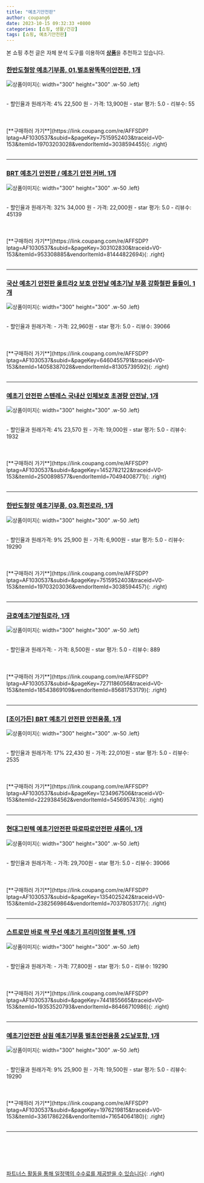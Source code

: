 ```yaml
---
title: "예초기안전판"
author: coupang6
date: 2023-10-15 09:32:33 +0800
categories: [쇼핑, 생활/건강]
tags: [쇼핑, 예초기안전판]
---
```


본 쇼핑 추천 글은 자체 분석 도구를 이용하여 [**상품**](https://link.coupang.com/a/bao1ui)을 추천하고 있습니다.

### [한반도철망 예초기부품, 01.벌초왕똑똑이안전판, 1개](https://link.coupang.com/re/AFFSDP?lptag=AF1030537&subid=&pageKey=7515952403&traceid=V0-153&itemId=19703203028&vendorItemId=3038594455)

![상품이미지](https://thumbnail9.coupangcdn.com/thumbnails/remote/230x230ex/image/vendor_inventory/77d6/5b3a214d0c6f2a01d429248be93e7995d9a87a76a0a4e464c87f2cef8058.jpg){: width="300" height="300" .w-50 .left}


<br>
- 할인율과 원래가격: 4%  22,500   원
- 가격: 13,900원
- star 평가: 5.0
- 리뷰수: 55
<br>
<br>
<br>
<br>
[**구매하러 가기**](https://link.coupang.com/re/AFFSDP?lptag=AF1030537&subid=&pageKey=7515952403&traceid=V0-153&itemId=19703203028&vendorItemId=3038594455){: .right}
<br>
<br>

---

### [BRT 예초기 안전판 / 예초기 안전 커버, 1개](https://link.coupang.com/re/AFFSDP?lptag=AF1030537&subid=&pageKey=303102830&traceid=V0-153&itemId=953308885&vendorItemId=81444822694)

![상품이미지](https://thumbnail8.coupangcdn.com/thumbnails/remote/230x230ex/image/vendor_inventory/images/2018/08/27/13/4/3a88c2e4-3ca6-4864-931c-baf694f92387.jpg){: width="300" height="300" .w-50 .left}


<br>
- 할인율과 원래가격: 32%  34,000   원
- 가격: 22,000원
- star 평가: 5.0
- 리뷰수: 45139
<br>
<br>
<br>
<br>
[**구매하러 가기**](https://link.coupang.com/re/AFFSDP?lptag=AF1030537&subid=&pageKey=303102830&traceid=V0-153&itemId=953308885&vendorItemId=81444822694){: .right}
<br>
<br>

---

### [국산 예초기 안전판 울트라2 보호 안전날 예초기날 부품 강화철판 돌돌이, 1개](https://link.coupang.com/re/AFFSDP?lptag=AF1030537&subid=&pageKey=6460455791&traceid=V0-153&itemId=14058387028&vendorItemId=81305739592)

![상품이미지](https://thumbnail10.coupangcdn.com/thumbnails/remote/230x230ex/image/vendor_inventory/5160/ed19b2f0eb74c18d0cc9fbb916d31336c2792216b8d32ee115d2e27e316a.jpeg){: width="300" height="300" .w-50 .left}


<br>
- 할인율과 원래가격: 
- 가격: 22,960원
- star 평가: 5.0
- 리뷰수: 39066
<br>
<br>
<br>
<br>
[**구매하러 가기**](https://link.coupang.com/re/AFFSDP?lptag=AF1030537&subid=&pageKey=6460455791&traceid=V0-153&itemId=14058387028&vendorItemId=81305739592){: .right}
<br>
<br>

---

### [예초기 안전판 스텐레스 국내산 인체보호 초경량 안전날, 1개](https://link.coupang.com/re/AFFSDP?lptag=AF1030537&subid=&pageKey=1452782122&traceid=V0-153&itemId=2500898577&vendorItemId=70494008771)

![상품이미지](https://thumbnail8.coupangcdn.com/thumbnails/remote/230x230ex/image/vendor_inventory/aa27/2d5387cfb70027716a5648aa540b22569d92fbad114bcc70edc3b38e301b.jpg){: width="300" height="300" .w-50 .left}


<br>
- 할인율과 원래가격: 4%  23,570   원
- 가격: 19,000원
- star 평가: 5.0
- 리뷰수: 1932
<br>
<br>
<br>
<br>
[**구매하러 가기**](https://link.coupang.com/re/AFFSDP?lptag=AF1030537&subid=&pageKey=1452782122&traceid=V0-153&itemId=2500898577&vendorItemId=70494008771){: .right}
<br>
<br>

---

### [한반도철망 예초기부품, 03.회전로라, 1개](https://link.coupang.com/re/AFFSDP?lptag=AF1030537&subid=&pageKey=7515952403&traceid=V0-153&itemId=19703203036&vendorItemId=3038594457)

![상품이미지](https://thumbnail6.coupangcdn.com/thumbnails/remote/230x230ex/image/vendor_inventory/images/2016/07/28/17/2/b705f5db-d728-4bdc-a000-741da7e9c487.jpg){: width="300" height="300" .w-50 .left}


<br>
- 할인율과 원래가격: 9%  25,900   원
- 가격: 6,900원
- star 평가: 5.0
- 리뷰수: 19290
<br>
<br>
<br>
<br>
[**구매하러 가기**](https://link.coupang.com/re/AFFSDP?lptag=AF1030537&subid=&pageKey=7515952403&traceid=V0-153&itemId=19703203036&vendorItemId=3038594457){: .right}
<br>
<br>

---

### [금호예초기받침로라, 1개](https://link.coupang.com/re/AFFSDP?lptag=AF1030537&subid=&pageKey=7271186056&traceid=V0-153&itemId=18543869109&vendorItemId=85681753179)

![상품이미지](https://thumbnail6.coupangcdn.com/thumbnails/remote/230x230ex/image/vendor_inventory/3e2f/3a53764a39951840434535295588bc6e821bec8460cc3aeda6e9d63bb1f4.png){: width="300" height="300" .w-50 .left}


<br>
- 할인율과 원래가격: 
- 가격: 8,500원
- star 평가: 5.0
- 리뷰수: 889
<br>
<br>
<br>
<br>
[**구매하러 가기**](https://link.coupang.com/re/AFFSDP?lptag=AF1030537&subid=&pageKey=7271186056&traceid=V0-153&itemId=18543869109&vendorItemId=85681753179){: .right}
<br>
<br>

---

### [[조이가든] BRT 예초기 안전판 안전용품, 1개](https://link.coupang.com/re/AFFSDP?lptag=AF1030537&subid=&pageKey=1234967506&traceid=V0-153&itemId=2229384562&vendorItemId=5456957431)

![상품이미지](https://thumbnail8.coupangcdn.com/thumbnails/remote/230x230ex/image/vendor_inventory/db8a/b7a635be36bca6079effe55e747439f22e0f269a1e118e33ab101d0153b6.jpg){: width="300" height="300" .w-50 .left}


<br>
- 할인율과 원래가격: 17%  22,430   원
- 가격: 22,010원
- star 평가: 5.0
- 리뷰수: 2535
<br>
<br>
<br>
<br>
[**구매하러 가기**](https://link.coupang.com/re/AFFSDP?lptag=AF1030537&subid=&pageKey=1234967506&traceid=V0-153&itemId=2229384562&vendorItemId=5456957431){: .right}
<br>
<br>

---

### [현대그린텍 예초기안전판 따로따로안전판 새롬이, 1개](https://link.coupang.com/re/AFFSDP?lptag=AF1030537&subid=&pageKey=1354025242&traceid=V0-153&itemId=2382569864&vendorItemId=70378053177)

![상품이미지](https://thumbnail9.coupangcdn.com/thumbnails/remote/230x230ex/image/vendor_inventory/7903/d9b886e325fd3767192b6e42bd030135d2971c217441b0f9f88ba21b6b58.jpg){: width="300" height="300" .w-50 .left}


<br>
- 할인율과 원래가격: 
- 가격: 29,700원
- star 평가: 5.0
- 리뷰수: 39066
<br>
<br>
<br>
<br>
[**구매하러 가기**](https://link.coupang.com/re/AFFSDP?lptag=AF1030537&subid=&pageKey=1354025242&traceid=V0-153&itemId=2382569864&vendorItemId=70378053177){: .right}
<br>
<br>

---

### [스트로만 바로 싹 무선 예초기 프리미엄형 블랙, 1개](https://link.coupang.com/re/AFFSDP?lptag=AF1030537&subid=&pageKey=7441855665&traceid=V0-153&itemId=19353520793&vendorItemId=86466710986)

![상품이미지](https://thumbnail10.coupangcdn.com/thumbnails/remote/230x230ex/image/retail/images/2023/07/04/9/4/3a4dd7b1-55ff-4da8-85eb-572cd0f98bb3.jpg){: width="300" height="300" .w-50 .left}


<br>
- 할인율과 원래가격: 
- 가격: 77,800원
- star 평가: 5.0
- 리뷰수: 19290
<br>
<br>
<br>
<br>
[**구매하러 가기**](https://link.coupang.com/re/AFFSDP?lptag=AF1030537&subid=&pageKey=7441855665&traceid=V0-153&itemId=19353520793&vendorItemId=86466710986){: .right}
<br>
<br>

---

### [예초기안전판 삼원 예초기부품 벌초안전용품 2도날포함, 1개](https://link.coupang.com/re/AFFSDP?lptag=AF1030537&subid=&pageKey=1976219815&traceid=V0-153&itemId=3361786226&vendorItemId=71654064180)

![상품이미지](https://thumbnail7.coupangcdn.com/thumbnails/remote/230x230ex/image/vendor_inventory/134a/471250aedcaa3c3912394cd20ce53dd39beff81fbef709066b65ce6202d8.jpg){: width="300" height="300" .w-50 .left}


<br>
- 할인율과 원래가격: 9%  25,900   원
- 가격: 19,500원
- star 평가: 5.0
- 리뷰수: 19290
<br>
<br>
<br>
<br>
[**구매하러 가기**](https://link.coupang.com/re/AFFSDP?lptag=AF1030537&subid=&pageKey=1976219815&traceid=V0-153&itemId=3361786226&vendorItemId=71654064180){: .right}
<br>
<br>

---
<br><br><br><br><br> [파트너스 활동을 통해 일정액의 수수료를 제공받을 수 있습니다](https://link.coupang.com/a/bao1ui){: .right}